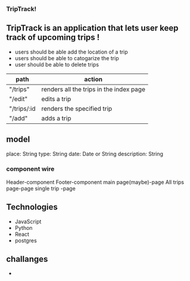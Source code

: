 ### TripTrack!

## TripTrack is an application that lets user keep track of upcoming trips !

- users should be able add the location of a trip
- users should be able to catogarize the trip
- user should be able to delete trips

| path        | action                                  |
| ----------- | --------------------------------------- |
| "/trips"    | renders all the trips in the index page |
| "/edit"     | edits a trip                            |
| "/trips/:id | renders the specified trip              |
| "/add"      | adds a trip                             |

## model

place: String
type: String
date: Date or String
description: String

### component wire

Header-component
Footer-component
main page(maybe)-page
All trips page-page
single trip -page

## Technologies

- JavaScript
- Python
- React
- postgres

## challanges

-
